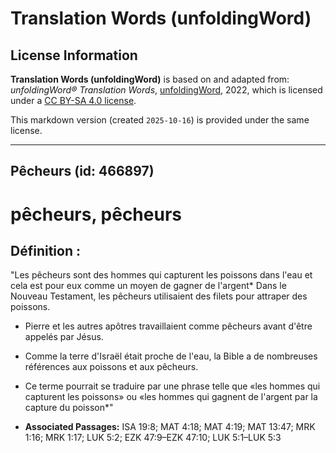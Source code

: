 # Translation Words (unfoldingWord)

## License Information

**Translation Words (unfoldingWord)** is based on and adapted from: _unfoldingWord® Translation Words_, [unfoldingWord](https://unfoldingword.org/utw), 2022, which is licensed under a [CC BY-SA 4.0 license](https://creativecommons.org/licenses/by-sa/4.0/legalcode.en).

This markdown version (created `2025-10-16`) is provided under the same license.



--------------------------------

## Pêcheurs (id: 466897)

pêcheurs, pêcheurs
==================

Définition :
------------

"Les pêcheurs sont des hommes qui capturent les poissons dans l'eau et cela est pour eux comme un moyen de gagner de l'argent\* Dans le Nouveau Testament, les pêcheurs utilisaient des filets pour attraper des poissons.

* Pierre et les autres apôtres travaillaient comme pêcheurs avant d'être appelés par Jésus.
* Comme la terre d'Israël était proche de l'eau, la Bible a de nombreuses références aux poissons et aux pêcheurs.
* Ce terme pourrait se traduire par une phrase telle que «les hommes qui capturent les poissons» ou «les hommes qui gagnent de l'argent par la capture du poisson\*"

* **Associated Passages:** ISA 19:8; MAT 4:18; MAT 4:19; MAT 13:47; MRK 1:16; MRK 1:17; LUK 5:2; EZK 47:9–EZK 47:10; LUK 5:1–LUK 5:3

